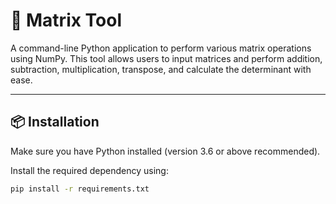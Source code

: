 # 🧮 Matrix Tool

A command-line Python application to perform various matrix operations using NumPy. This tool allows users to input matrices and perform addition, subtraction, multiplication, transpose, and calculate the determinant with ease.

---

## 📦 Installation

Make sure you have Python installed (version 3.6 or above recommended).

Install the required dependency using:

```bash
pip install -r requirements.txt

